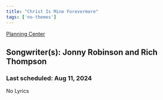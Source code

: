 ```yaml
---
title: "Christ Is Mine Forevermore"
tags: ['no-themes']
---
```


[Planning Center](https://services.planningcenteronline.com/songs/15169772)

## Songwriter(s): Jonny Robinson and Rich Thompson
### Last scheduled: Aug 11, 2024          

No Lyrics
